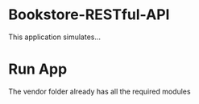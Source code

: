 # Bookstore-RESTful-API

This application simulates...

# Run App

The vendor folder already has all the required modules